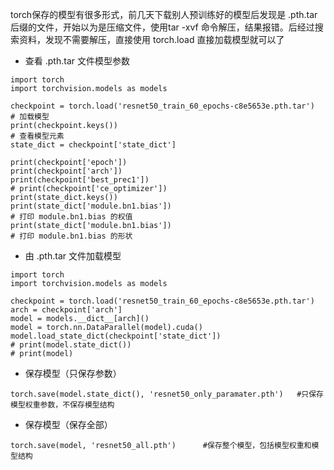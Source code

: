torch保存的模型有很多形式，前几天下载别人预训练好的模型后发现是 .pth.tar 后缀的文件，开始以为是压缩文件，使用tar -xvf 命令解压，结果报错。后经过搜索资料，发现不需要解压，直接使用 torch.load 直接加载模型就可以了
- 查看 .pth.tar 文件模型参数
```
import torch
import torchvision.models as models

checkpoint = torch.load('resnet50_train_60_epochs-c8e5653e.pth.tar')	# 加载模型
print(checkpoint.keys())												# 查看模型元素
state_dict = checkpoint['state_dict']

print(checkpoint['epoch'])
print(checkpoint['arch'])
print(checkpoint['best_prec1'])
# print(checkpoint['ce_optimizer'])
print(state_dict.keys())
print(state_dict['module.bn1.bias'])									# 打印 module.bn1.bias 的权值
print(state_dict['module.bn1.bias'])									# 打印 module.bn1.bias 的形状
```
- 由 .pth.tar 文件加载模型
```
import torch
import torchvision.models as models

checkpoint = torch.load('resnet50_train_60_epochs-c8e5653e.pth.tar')
arch = checkpoint['arch']
model = models.__dict__[arch]()
model = torch.nn.DataParallel(model).cuda()
model.load_state_dict(checkpoint['state_dict'])
# print(model.state_dict())
# print(model)
```
- 保存模型（只保存参数）
```
torch.save(model.state_dict(), 'resnet50_only_paramater.pth')   #只保存模型权重参数，不保存模型结构
```
- 保存模型（保存全部）
```
torch.save(model, 'resnet50_all.pth')      #保存整个模型，包括模型权重和模型结构
```
